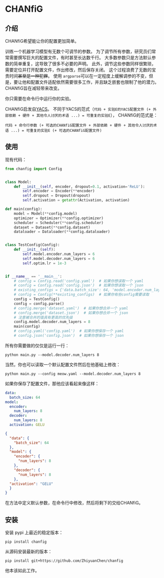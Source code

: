 # CHANfiG

## 介绍

CHANfiG希望能让你的配置更加简单。

训练一个机器学习模型有无数个可调节的参数。
为了调节所有参数，研究员们常常需要撰写巨大的配置文件，有时甚至长达数千行。
大多数参数只是方法默认参数的简单重复，这导致了很多不必要的声明。
此外，调节这些参数同样很繁琐，需要定位并打开配置文件，作出修改，然后保存关闭。
这个过程浪费了无数的宝贵时间~~甚至是一种犯罪~~。
使用 `argparse`可以在一定程度上缓解调参的不变，但是，要让他和配置文件适配依然需要很多工作，并且缺乏嵌套也限制了他的潜力。
CHANfiG旨在减轻带来改变。

你只需要在命令行中运行你的实验。

CHANfiG启发自[YACS](https://github.com/rbgirshick/yacs)。
不同于YACS的范式（`代码 + 实验E的YACS配置文件 (+ 外部依赖 + 硬件 + 其他令人讨厌的术语 ...) = 可重复的实验E`），
CHANfiG的范式是：

`代码 + 命令行参数 (+ 可选的CHANfiG配置文件 + 外部依赖 + 硬件 + 其他令人讨厌的术语 ...) = 可重复的实验E (+ 可选的CHANfiG配置文件)`

## 使用

现有代码：

```python
from chanfig import Config


class Model:
    def __init__(self, encoder, dropout=0.1, activation='ReLU'):
        self.encoder = Encoder(**encoder)
        self.dropout = Dropout(dropout)
        self.activation = getattr(Activation, activation)

def main(config):
    model = Model(**config.model)
    optimizer = Optimizer(**config.optimizer)
    scheduler = Scheduler(**config.scheduler)
    dataset = Dataset(**config.dataset)
    dataloader = Dataloader(**config.dataloader)


class TestConfig(Config):
    def __init__(self):
        self.model.encoder.num_layers = 6
        self.model.decoder.num_layers = 6
        self.optim.lr = 1e-3


if __name__ == '__main__':
    # config = Config.read('config.yaml')  # 如果你想读取一个 yaml
    # config = Config.read('config.json')  # 如果你想读取一个 json
    # existing_configs = {'data.batch_size': 64, 'model.encoder.num_layers': 8}
    # config = Config(**existing_configs)  # 如果你有些config需要读取
    config = TestConfig()
    config = config.parse()
    # config.merge('dataset.yaml')  # 如果你想合并一个 yaml
    # config.merge('dataset.json')  # 如果你想合并一个 json
    # 注意被合并的值具有更高的优先级
    config.model.decoder.num_layers = 8
    main(config)
    # config.yaml('config.yaml')  # 如果你想保存一个 yaml
    # config.json('config.json')  # 如果你想保存一个 json
```

所有你需要做的仅仅是运行一行：

```shell
python main.py --model.decoder.num_layers 8
```

当然，你也可以读取一个默认配置文件然后在他基础上修改：

```shell
python main.py --config meow.yaml --model.decoder.num_layers 8
```

如果你保存了配置文件，那他应该看起来像这样：

```yaml
data:
  batch_size: 64
model:
  encoder:
    num_layers: 8
  decoder:
    num_layers: 8
  activation: GELU
```

```json
{
  "data": {
    "batch_size": 64
  },
  "model": {
    "encoder": {
      "num_layers": 8
    },
    "decoder": {
      "num_layers": 8
    },
  "activation": "GELU"
  }
}
```

在方法中定义默认参数，在命令行中修改，然后将剩下的交给CHANfiG。

## 安装

安装 pypi 上最近的稳定版本：

```shell
pip install chanfig
```

从源码安装最新的版本：

```shell
pip install git+https://github.com/ZhiyuanChen/chanfig
```



他本该如此工作。
